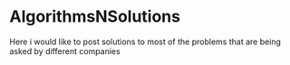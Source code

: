 # AlgorithmsNSolutions
Here i would like to post solutions to most of the problems that are being asked by different companies
